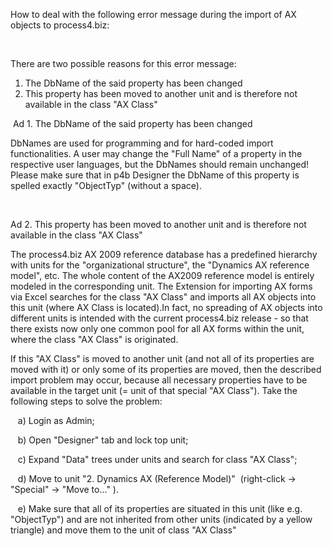 How to deal with the following error message during the import of AX
objects to process4.biz:

  

 

There are two possible reasons for this error message:

1.  The DbName of the said property has been changed
2.  This property has been moved to another unit and is therefore not
    available in the class "AX Class"

 Ad 1. The DbName of the said property has been changed

DbNames are used for programming and for hard-coded import
functionalities. A user may change the "Full Name" of a property in the
respective user languages, but the DbNames should remain unchanged!
Please make sure that in p4b Designer the DbName of this property is
spelled exactly "ObjectTyp" (without a space).

  

 

Ad 2. This property has been moved to another unit and is therefore not
available in the class "AX Class" 

The process4.biz AX 2009 reference database has a predefined hierarchy
with units for the "organizational structure", the "Dynamics AX
reference model", etc. The whole content of the AX2009 reference model
is entirely modeled in the corresponding unit. The Extension for
importing AX forms via Excel searches for the class "AX Class" and
imports all AX objects into this unit (where AX Class is located).In
fact, no spreading of AX objects into different units is intended with
the current process4.biz release - so that there exists now only one
common pool for all AX forms within the unit, where the class "AX Class"
is originated.

If this "AX Class" is moved to another unit (and not all of its
properties are moved with it) or only some of its properties are moved,
then the described import problem may occur, because all necessary
properties have to be available in the target unit (= unit of that
special "AX Class"). Take the following steps to solve the problem:

   a) Login as Admin;

   b) Open "Designer" tab and lock top unit;

   c) Expand "Data" trees under units and search for class "AX Class";

   d) Move to unit "2. Dynamics AX (Reference Model)"  (right-click
-&gt; "Special" -&gt; "Move to..." ).

   e) Make sure that all of its properties are situated in this unit
(like e.g. "ObjectTyp") and are not inherited from other units
(indicated by a yellow triangle) and move them to the unit of class "AX
Class"

  

 